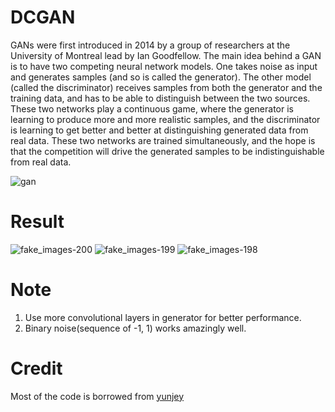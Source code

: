 # DCGAN

GANs were first introduced in 2014 by a group of researchers at the University of Montreal lead by Ian Goodfellow. 
The main idea behind a GAN is to have two competing neural network models. One takes noise as input and generates samples (and so is called the generator). The other model (called the discriminator) receives samples from both the generator and the training data, and has to be able to distinguish between the two sources. These two networks play a continuous game, where the generator is learning to produce more and more realistic samples, and the discriminator is learning to get better and better at distinguishing generated data from real data. These two networks are trained simultaneously, and the hope is that the competition will drive the generated samples to be indistinguishable from real data.

![gan](https://user-images.githubusercontent.com/28016169/27252801-a77cd8d8-5384-11e7-86ab-7604da5d5c21.png)

# Result
![fake_images-200](https://user-images.githubusercontent.com/28016169/27252817-1d2c8010-5385-11e7-91eb-95c277648f28.png)
![fake_images-199](https://user-images.githubusercontent.com/28016169/27252945-a5fc9824-5387-11e7-9241-e3144cb4bf89.png)
![fake_images-198](https://user-images.githubusercontent.com/28016169/27252950-bc68ba0c-5387-11e7-9cd0-1a6d848ce738.png)


# Note
1. Use more convolutional layers in generator for better performance.
2. Binary noise(sequence of -1, 1) works amazingly well.

# Credit
Most of the code is borrowed from [yunjey](https://github.com/yunjey/pytorch-tutorial/tree/master/tutorials/03-advanced/deep_convolutional_gan)
